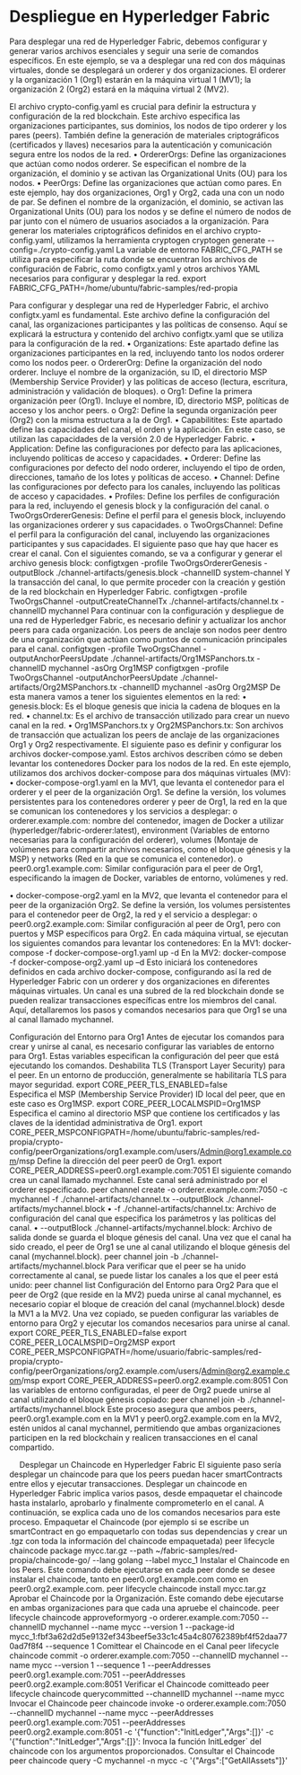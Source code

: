 # Despliegue en Hyperledger Fabric

Para desplegar una red de Hyperledger Fabric, debemos configurar y generar varios archivos esenciales y seguir una serie de comandos específicos. En este ejemplo, se va a desplegar una red con dos máquinas virtuales, donde se desplegará un orderer y dos organizaciones. El orderer y la organización 1 (Org1) estarán en la máquina virtual 1 (MV1); la organización 2 (Org2) estará en la máquina virtual 2 (MV2).

El archivo crypto-config.yaml es crucial para definir la estructura y configuración de la red blockchain. Este archivo especifica las organizaciones participantes, sus dominios, los nodos de tipo orderer y los pares (peers). También define la generación de materiales criptográficos (certificados y llaves) necesarios para la autenticación y comunicación segura entre los nodos de la red.
•	OrdererOrgs: Define las organizaciones que actúan como nodos orderer. Se especifican el nombre de la organización, el dominio y se activan las Organizational Units (OU) para los nodos.
•	PeerOrgs: Define las organizaciones que actúan como pares. En este ejemplo, hay dos organizaciones, Org1 y Org2, cada una con un nodo de par. Se definen el nombre de la organización, el dominio, se activan las Organizational Units (OU) para los nodos y se define el número de nodos de par junto con el número de usuarios asociados a la organización.
Para generar los materiales criptográficos definidos en el archivo crypto-config.yaml, utilizamos la herramienta cryptogen
cryptogen generate --config=./crypto-config.yaml
La variable de entorno FABRIC_CFG_PATH se utiliza para especificar la ruta donde se encuentran los archivos de configuración de Fabric, como configtx.yaml y otros archivos YAML necesarios para configurar y desplegar la red.
export FABRIC_CFG_PATH=/home/ubuntu/fabric-samples/red-propia

Para configurar y desplegar una red de Hyperledger Fabric, el archivo configtx.yaml es fundamental. Este archivo define la configuración del canal, las organizaciones participantes y las políticas de consenso. Aquí se explicará la estructura y contenido del archivo configtx.yaml que se utiliza para la configuración de la red.
•	Organizations: Este apartado define las organizaciones participantes en la red, incluyendo tanto los nodos orderer como los nodos peer.
o	OrdererOrg: Define la organización del nodo orderer. Incluye el nombre de la organización, su ID, el directorio MSP (Membership Service Provider) y las políticas de acceso (lectura, escritura, administración y validación de bloques).
o	Org1: Define la primera organización peer (Org1). Incluye el nombre, ID, directorio MSP, políticas de acceso y los anchor peers.
o	Org2: Define la segunda organización peer (Org2) con la misma estructura a la de Org1.
•	Capabilitites: Este apartado define las capacidades del canal, el orden y la aplicación. En este caso, se utilizan las capacidades de la versión 2.0 de Hyperledger Fabric.
•	Application: Define las configuraciones por defecto para las aplicaciones, incluyendo políticas de acceso y capacidades.
•	Orderer: Define las configuraciones por defecto del nodo orderer, incluyendo el tipo de orden, direcciones, tamaño de los lotes y políticas de acceso.
•	Channel: Define las configuraciones por defecto para los canales, incluyendo las políticas de acceso y capacidades.
•	Profiles: Define los perfiles de configuración para la red, incluyendo el genesis block y la configuración del canal.
o	TwoOrgsOrdererGenesis: Define el perfil para el genesis block, incluyendo las organizaciones orderer y sus capacidades.
o	TwoOrgsChannel: Define el perfil para la configuración del canal, incluyendo las organizaciones participantes y sus capacidades.
El siguiente paso que hay que hacer es crear el canal. Con el siguientes comando, se va a configurar y generar el archivo genesis block:
configtxgen -profile TwoOrgsOrdererGenesis -outputBlock ./channel-artifacts/genesis.block -channelID system-channel
Y la transacción del canal, lo que permite proceder con la creación y gestión de la red blockchain en Hyperledger Fabric.
configtxgen -profile TwoOrgsChannel -outputCreateChannelTx ./channel-artifacts/channel.tx -channelID mychannel
Para continuar con la configuración y despliegue de una red de Hyperledger Fabric, es necesario definir y actualizar los anchor peers para cada organización. Los peers de anclaje son nodos peer dentro de una organización que actúan como puntos de comunicación principales para el canal.
configtxgen -profile TwoOrgsChannel -outputAnchorPeersUpdate ./channel-artifacts/Org1MSPanchors.tx -channelID mychannel -asOrg Org1MSP
configtxgen -profile TwoOrgsChannel -outputAnchorPeersUpdate ./channel-artifacts/Org2MSPanchors.tx -channelID mychannel -asOrg Org2MSP
De esta manera vamos a tener los siguientes elementos en la red:
•	genesis.block: Es el bloque genesis que inicia la cadena de bloques en la red.
•	channel.tx: Es el archivo de transacción utilizado para crear un nuevo canal en la red.
•	Org1MSPanchors.tx y Org2MSPanchors.tx: Son archivos de transacción que actualizan los peers de anclaje de las organizaciones Org1 y Org2 respectivamente.
El siguiente paso es definir y configurar los archivos docker-compose.yaml. Estos archivos describen cómo se deben levantar los contenedores Docker para los nodos de la red. En este ejemplo, utilizamos dos archivos docker-compose para dos máquinas virtuales (MV):
•	docker-compose-org1.yaml en la MV1, que levanta el contenedor para el orderer y el peer de la organización Org1. Se define la versión, los volumes persistentes para los contenedores orderer y peer de Org1, la red en la que se comunican los contenedores y los servicios a desplegar:
o	orderer.example.com: nombre del contenedor, imagen de Docker a utilizar (hyperledger/fabric-orderer:latest), environment (Variables de entorno necesarias para la configuración del orderer), volumes (Montaje de volúmenes para compartir archivos necesarios, como el bloque génesis y la MSP) y networks (Red en la que se comunica el contenedor).
o	peer0.org1.example.com: Similar configuración para el peer de Org1, especificando la imagen de Docker, variables de entorno, volúmenes y red.

•	docker-compose-org2.yaml en la MV2, que levanta el contenedor para el peer de la organización Org2. Se define la versión, los volumes persistentes para el contenedor peer de Org2, la red y el servicio a desplegar:
o	peer0.org2.example.com: Similar configuración al peer de Org1, pero con puertos y MSP específicos para Org2.
En cada máquina virtual, se ejecutan los siguientes comandos para levantar los contenedores:
En la MV1: docker-compose -f docker-compose-org1.yaml up -d
En la MV2: docker-compose -f docker-compose-org2.yaml up –d
Esto iniciará los contenedores definidos en cada archivo docker-compose, configurando así la red de Hyperledger Fabric con un orderer y dos organizaciones en diferentes máquinas virtuales.
Un canal es una subred de la red blockchain donde se pueden realizar transacciones específicas entre los miembros del canal. Aquí, detallaremos los pasos y comandos necesarios para que Org1 se una al canal llamado mychannel.

Configuración del Entorno para Org1
Antes de ejecutar los comandos para crear y unirse al canal, es necesario configurar las variables de entorno para Org1. Estas variables especifican la configuración del peer que está ejecutando los comandos.
Deshabilita TLS (Transport Layer Security) para el peer. En un entorno de producción, generalmente se habilitaría TLS para mayor seguridad.
export CORE_PEER_TLS_ENABLED=false  
Especifica el MSP (Membership Service Provider) ID local del peer, que en este caso es Org1MSP.
export CORE_PEER_LOCALMSPID=Org1MSP
Especifica el camino al directorio MSP que contiene los certificados y las claves de la identidad administrativa de Org1.
export CORE_PEER_MSPCONFIGPATH=/home/ubuntu/fabric-samples/red-propia/crypto-config/peerOrganizations/org1.example.com/users/Admin@org1.example.com/msp
Define la dirección del peer peer0 de Org1.
export CORE_PEER_ADDRESS=peer0.org1.example.com:7051
El siguiente comando crea un canal llamado mychannel. Este canal será administrado por el orderer especificado.
peer channel create -o orderer.example.com:7050 -c mychannel -f ./channel-artifacts/channel.tx --outputBlock ./channel-artifacts/mychannel.block
•  -f ./channel-artifacts/channel.tx: Archivo de configuración del canal que especifica los parámetros y las políticas del canal.
•  --outputBlock ./channel-artifacts/mychannel.block: Archivo de salida donde se guarda el bloque génesis del canal.
Una vez que el canal ha sido creado, el peer de Org1 se une al canal utilizando el bloque génesis del canal (mychannel.block).
peer channel join -b ./channel-artifacts/mychannel.block
Para verificar que el peer se ha unido correctamente al canal, se puede listar los canales a los que el peer está unido: peer channel list
Configuración del Entorno para Org2
Para que el peer de Org2 (que reside en la MV2) pueda unirse al canal mychannel, es necesario copiar el bloque de creación del canal (mychannel.block) desde la MV1 a la MV2. Una vez copiado, se pueden configurar las variables de entorno para Org2 y ejecutar los comandos necesarios para unirse al canal.
export CORE_PEER_TLS_ENABLED=false
export CORE_PEER_LOCALMSPID=Org2MSP
export CORE_PEER_MSPCONFIGPATH=/home/usuario/fabric-samples/red-propia/crypto-config/peerOrganizations/org2.example.com/users/Admin@org2.example.com/msp
export CORE_PEER_ADDRESS=peer0.org2.example.com:8051
Con las variables de entorno configuradas, el peer de Org2 puede unirse al canal utilizando el bloque génesis copiado: peer channel join -b ./channel-artifacts/mychannel.block
Este proceso asegura que ambos peers, peer0.org1.example.com en la MV1 y peer0.org2.example.com en la MV2, estén unidos al canal mychannel, permitiendo que ambas organizaciones participen en la red blockchain y realicen transacciones en el canal compartido.

 
Desplegar un Chaincode en Hyperledger Fabric
El siguiente paso sería desplegar un chaincode para que los peers puedan hacer smartContracts entre ellos y ejecutar transacciones. Desplegar un chaincode en Hyperledger Fabric implica varios pasos, desde empaquetar el chaincode hasta instalarlo, aprobarlo y finalmente comprometerlo en el canal. A continuación, se explica cada uno de los comandos necesarios para este proceso.
Empaquetar el Chaincode (por ejemplo si se escribe un smartContract en go empaquetarlo con todas sus dependencias y crear un .tgz con toda la información del chaincode empaquetada)
peer lifecycle chaincode package mycc.tar.gz --path ~/fabric-samples/red-propia/chaincode-go/ --lang golang --label mycc_1
Instalar el Chaincode en los Peers. Este comando debe ejecutarse en cada peer donde se desee instalar el chaincode, tanto en peer0.org1.example.com como en peer0.org2.example.com.
peer lifecycle chaincode install mycc.tar.gz
Aprobar el Chaincode por la Organización. Este comando debe ejecutarse en ambas organizaciones para que cada una apruebe el chaincode.
peer lifecycle chaincode approveformyorg -o orderer.example.com:7050 --channelID mychannel --name mycc --version 1 --package-id mycc_1:fbf3a62d2d5e9132ef343beef5e33c1c45a4c80762389bf4f52daa770ad7f8f4 --sequence 1 
Comittear el Chaincode en el Canal
peer lifecycle chaincode commit -o orderer.example.com:7050 --channelID mychannel --name mycc --version 1 --sequence 1 --peerAddresses peer0.org1.example.com:7051 --peerAddresses peer0.org2.example.com:8051
Verificar el Chaincode comitteado
peer lifecycle chaincode querycommitted --channelID mychannel --name mycc
Invocar el Chaincode
peer chaincode invoke -o orderer.example.com:7050 --channelID mychannel --name mycc --peerAddresses peer0.org1.example.com:7051 --peerAddresses peer0.org2.example.com:8051 -c '{"function":"InitLedger","Args":[]}'
-c '{"function":"InitLedger","Args":[]}': Invoca la función InitLedger` del chaincode con los argumentos proporcionados.
Consultar el Chaincode
peer chaincode query -C mychannel -n mycc -c '{"Args":["GetAllAssets"]}'
